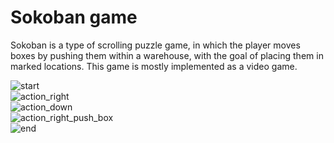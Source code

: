 # Sokoban game
Sokoban is a type of scrolling puzzle game, in which the player moves boxes by pushing them within a warehouse, with the goal of placing them in marked locations. This game is mostly implemented as a video game.

![start](https://user-images.githubusercontent.com/108157316/215294094-4482e1a7-0464-42be-9f36-77031e47c694.JPG)<br>
![action_right](https://user-images.githubusercontent.com/108157316/215294103-3aa9a64d-90c0-4da0-8ae8-bd04df978c0b.JPG)<br>
![action_down](https://user-images.githubusercontent.com/108157316/215294106-d9966eb0-bdde-4c7a-9a77-827828d9a92a.JPG)<br>
![action_right_push_box](https://user-images.githubusercontent.com/108157316/215294109-f9051da0-5acf-4f70-83d5-253337b0c250.JPG)<br>
![end](https://user-images.githubusercontent.com/108157316/215294110-3bb631b1-1e88-411f-94f1-987aebce26e6.JPG)<br>
